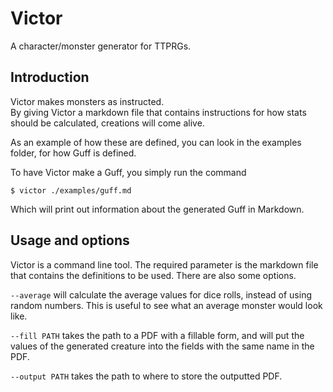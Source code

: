# Victor

A character/monster generator for TTPRGs.

## Introduction

Victor makes monsters as instructed.  
By giving Victor a markdown file that contains instructions for how stats should be calculated, creations will come alive.

As an example of how these are defined, you can look in the examples folder, for how Guff is defined.

To have Victor make a Guff, you simply run the command

`$ victor ./examples/guff.md`

Which will print out information about the generated Guff in Markdown.

## Usage and options

Victor is a command line tool.
The required parameter is the markdown file that contains the definitions to be used.
There are also some options.

`--average` will calculate the average values for dice rolls, instead of using random numbers. This is useful to see what an average monster would look like.

`--fill PATH` takes the path to a PDF with a fillable form, and will put the values of the generated creature into the fields with the same name in the PDF.

`--output PATH` takes the path to where to store the outputted PDF.

